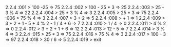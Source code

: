 2.2.4 :001 > 100 -25
 => 75
2.2.4 :002 > 100 - 25 * 3
 => 25
2.2.4 :003 > 25 - 3 % 4
 => 22
2.2.4 :004 > 25 * 3 % 4
 => 3
2.2.4 :005 > 25 * 3
 => 75
2.2.4 :006 > 75 % 4
 => 3
2.2.4 :007 > 3 + 2
 => 5
2.2.4 :008 >  + 1
 => 1
2.2.4 :009 > 3 + 2 + 1 - 5 + 4 % 2 - 1 / 4 + 6
 => 7
2.2.4 :010 > 1 / 4
 => 0
2.2.4 :011 > 4 % 2
 => 0
2.2.4 :012 > 3 + 2 + 1 + 6
 => 12
2.2.4 :013 > 12 - 5
 => 7
2.2.4 :014 > 3 % 4
 => 3
2.2.4 :015 > 25 * 3
 => 75
2.2.4 :016 > 75 % 4
 => 3
2.2.4 :017 > 100 - 3
 => 97
2.2.4 :018 > 30 / 6
 => 5
2.2.4 :019 > exit
